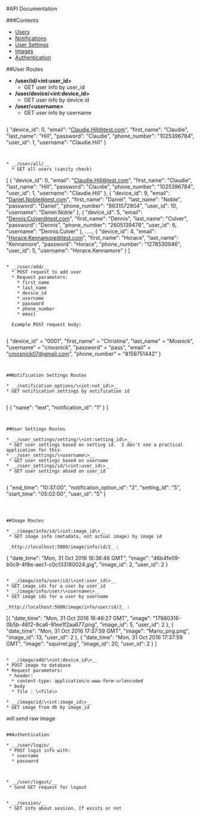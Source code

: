 #API Documentation

###Contents
* [Users](#user-routes)
* [Notifications](#notification-settings-routes)
* [User Settings](#user-settings-routes)
* [Images](#image-routes)
* [Authentication](#authentication)





##User Routes

* __/user/id/\<int:user_id\>__
  * GET user info by user_id
* __/user/device/\<int:device_id\>__
  * GET user info by device id
* __/user/\<username\>__
  * GET user info by username
  ```
{
  "device_id": 0, 
  "email": "Claudie.Hill@test.com", 
  "first_name": "Claudie", 
  "last_name": "Hill", 
  "password": "Claudie", 
  "phone_number": "1025396784", 
  "user_id": 1, 
  "username": "Claudie.Hill"
}
```


* __/user/all/__
  * GET all users (sanity check)
  ```
[
  {
    "device_id": 0, 
    "email": "Claudie.Hill@test.com", 
    "first_name": "Claudie", 
    "last_name": "Hill", 
    "password": "Claudie", 
    "phone_number": "1025396784", 
    "user_id": 1, 
    "username": "Claudie.Hill"
  }, 
  {
    "device_id": 9, 
    "email": "Daniel.Noble@test.com", 
    "first_name": "Daniel", 
    "last_name": "Noble", 
    "password": "Daniel", 
    "phone_number": "8631572904", 
    "user_id": 10, 
    "username": "Daniel.Noble"
  }, 
  {
    "device_id": 5, 
    "email": "Dennis.Culver@test.com", 
    "first_name": "Dennis", 
    "last_name": "Culver", 
    "password": "Dennis", 
    "phone_number": "2605139478", 
    "user_id": 6, 
    "username": "Dennis.Culver"
  }, 
  .....,
  {
    "device_id": 4, 
    "email": "Horace.Kennamore@test.com", 
    "first_name": "Horace", 
    "last_name": "Kennamore", 
    "password": "Horace", 
    "phone_number": "1278530946", 
    "user_id": 5, 
    "username": "Horace.Kennamore"
  }
]
```

* __/user/add/__
  * POST request to add user
  * Request parameters:
    * first_name
    * last_name
    * device_id
    * username
    * password
    * phone_number
    * email
    
  Example POST request body:
  
  ```
{
  "device_id" = "0001",
  "first_name" = "Christina",
  "last_name" = "Mosnick",
  "username" = "cmosnick",
  "password" = "pass",
  "email" = "cmosnick07@gmail.com",
  "phone_number" = "8159751442"
}
 ```


##Notification Settings Routes

* __/notification_options/\<int:not_id\>__
 * GET notification settings by notification id


```
[
  {
    "name": "text", 
    "notification_id": "1"
  }
]
```


##User Settings Routes

* __/user_settings/setting/\<int:setting_id\>__
 * GET user settings based on setting id.  I don't see a practical application for this
* __/user_settings/\<username\>__
 * GET user settings based on username
* __/user_settings/id/\<int:user_id\>__
 * GET user settings absed on user_id
 
```
{
  "end_time": "10:37:00", 
  "notification_option_id": "2", 
  "setting_id": "5", 
  "start_time": "05:02:00", 
  "user_id": "5"
}
```



##Image Routes

* __/image/info/id/\<int:image_id\>__
 * GET image info (metadata, not actual image) by image id
 
 _http://localhost:5000/image/info/id/2_ :
 ```
 {
  "date_time": "Mon, 31 Oct 2016 16:36:46 GMT", 
  "image": "46b4fe09-b0c9-4f8e-aec1-c0c133180024.jpg", 
  "image_id": 2, 
  "user_id": 2
 }
 ```

* __/image/info/user/id/\<int:user_id\>__
 * GET image ids for a user by user_id
* __/image/info/user/\<username\>__
 * GET image ids for a user by username

 _http://localhost:5000/image/info/user/id/2_ :
 ```
 [{
    "date_time": "Mon, 31 Oct 2016 16:46:27 GMT", 
    "image": "17980316-0b5b-46f2-9ca6-91ee1f2aa677.png", 
    "image_id": 5, 
    "user_id": 2
  }, 
  {
    "date_time": "Mon, 31 Oct 2016 17:37:59 GMT", 
    "image": "Mario_png.png", 
    "image_id": 13, 
    "user_id": 2
  }, 
  {
    "date_time": "Mon, 31 Oct 2016 17:37:59 GMT", 
    "image": "squirrel.jpg", 
    "image_id": 20, 
    "user_id": 2
  }
]
 ```

* __/image/add/\<int:device_id\>__
 * POST image to database
 * Request parameters:
  * header:
   * content-type: application/x-www-form-urlencoded
  * body
   * file : \<file\>
   
* __/image/id/\<int:image_id\>__
 * GET image from db by image_id

```
will send raw image
```

##Authentication

* __/user/login/__
 * POST login info with:
  * username
  * password
  
```
```

* __/user/logout/__
 * Send GET request for logout
 
 
* __/session/__
 * GET info about session. If exists or not
 
